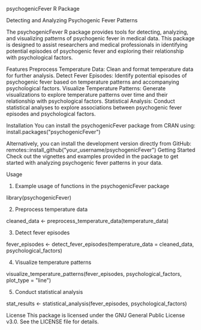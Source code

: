 psychogenicFever R Package

Detecting and Analyzing Psychogenic Fever Patterns

The psychogenicFever R package provides tools for detecting, analyzing, and visualizing patterns of psychogenic fever in medical data. This package is designed to assist researchers and medical professionals in identifying potential episodes of psychogenic fever and exploring their relationship with psychological factors.

Features
Preprocess Temperature Data: Clean and format temperature data for further analysis.
Detect Fever Episodes: Identify potential episodes of psychogenic fever based on temperature patterns and accompanying psychological factors.
Visualize Temperature Patterns: Generate visualizations to explore temperature patterns over time and their relationship with psychological factors.
Statistical Analysis: Conduct statistical analyses to explore associations between psychogenic fever episodes and psychological factors.

Installation
You can install the psychogenicFever package from CRAN using:
install.packages("psychogenicFever") 

Alternatively, you can install the development version directly from GitHub:
remotes::install_github("your_username/psychogenicFever")
Getting Started
Check out the vignettes and examples provided in the package to get started with analyzing psychogenic fever patterns in your data.

Usage

1. Example usage of functions in the psychogenicFever package

library(psychogenicFever)

2. Preprocess temperature data

cleaned_data <- preprocess_temperature_data(temperature_data)

3. Detect fever episodes

fever_episodes <- detect_fever_episodes(temperature_data = cleaned_data, psychological_factors)

4. Visualize temperature patterns

visualize_temperature_patterns(fever_episodes, psychological_factors, plot_type = "line")

5. Conduct statistical analysis

stat_results <- statistical_analysis(fever_episodes, psychological_factors)

License
This package is licensed under the GNU General Public License v3.0. See the LICENSE file for details.
